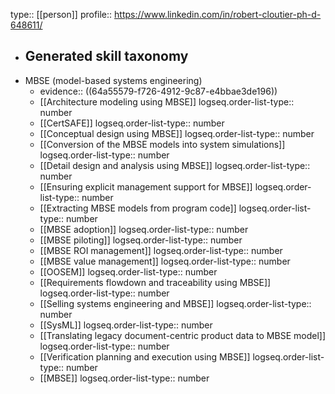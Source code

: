 type:: [[person]]
profile:: https://www.linkedin.com/in/robert-cloutier-ph-d-648611/

- ## Generated skill taxonomy
- MBSE (model-based systems engineering)
	- evidence:: ((64a55579-f726-4912-9c87-e4bbae3de196))
	- [[Architecture modeling using MBSE]]
	  logseq.order-list-type:: number
	- [[CertSAFE]]
	  logseq.order-list-type:: number
	- [[Conceptual design using MBSE]]
	  logseq.order-list-type:: number
	- [[Conversion of the MBSE models into system simulations]]
	  logseq.order-list-type:: number
	- [[Detail design and analysis using MBSE]]
	  logseq.order-list-type:: number
	- [[Ensuring explicit management support for MBSE]]
	  logseq.order-list-type:: number
	- [[Extracting MBSE models from program code]]
	  logseq.order-list-type:: number
	- [[MBSE adoption]]
	  logseq.order-list-type:: number
	- [[MBSE piloting]]
	  logseq.order-list-type:: number
	- [[MBSE ROI management]]
	  logseq.order-list-type:: number
	- [[MBSE value management]]
	  logseq.order-list-type:: number
	- [[OOSEM]]
	  logseq.order-list-type:: number
	- [[Requirements flowdown and traceability using MBSE]]
	  logseq.order-list-type:: number
	- [[Selling systems engineering and MBSE]]
	  logseq.order-list-type:: number
	- [[SysML]]
	  logseq.order-list-type:: number
	- [[Translating legacy document-centric product data to MBSE model]]
	  logseq.order-list-type:: number
	- [[Verification planning and execution using MBSE]]
	  logseq.order-list-type:: number
	- [[MBSE]]
	  logseq.order-list-type:: number